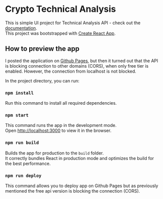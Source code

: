 # Crypto Technical Analysis

This is simple UI project for Technical Analysis API - check out the [documentation](https://technical-analysis-api.herokuapp.com/documentation).  
This project was bootstrapped with [Create React App](https://github.com/facebook/create-react-app).

## How to preview the app

I posted the application on [Github Pages](https://kowalskikoduje.github.io/crypto-ta/), but then it turned out that the API is blocking connection to other domains (CORS), when only free tier is enabled. However, the connection from localhost is not blocked.  

In the project directory, you can run:

### `npm install`

Run this command to install all required dependencies.

### `npm start`

This command runs the app in the development mode.  
Open [http://localhost:3000](http://localhost:3000) to view it in the browser.

### `npm run build`

Builds the app for production to the `build` folder.  
It correctly bundles React in production mode and optimizes the build for the best performance.

### `npm run deploy`

This command allows you to deploy app on Github Pages but as previously mentioned the free api version is blocking the connection (CORS).
